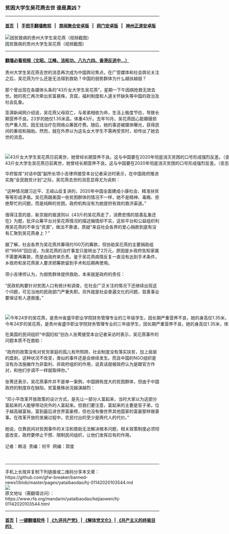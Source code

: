 ### 贫困大学生吴花燕去世  谁是真凶？
------------------------

#### [首页](https://github.com/gfw-breaker/banned-news1/blob/master/README.md) &nbsp;&nbsp;|&nbsp;&nbsp; [手把手翻墙教程](https://github.com/gfw-breaker/guides/wiki) &nbsp;&nbsp;|&nbsp;&nbsp; [禁闻聚合安卓版](https://github.com/gfw-breaker/bn-android) &nbsp;&nbsp;|&nbsp;&nbsp; [网门安卓版](https://github.com/oGate2/oGate) &nbsp;&nbsp;|&nbsp;&nbsp; [神州正道安卓版](https://github.com/SzzdOgate/update) 



<div id="headerimg">
 <img alt="因贫致病的贵州大学生吴花燕（视频截图）" src="https://www.rfa.org/mandarin/yataibaodao/shehui/wy-11052019110445.html/yt1105y.jpg/image" title="因贫致病的贵州大学生吴花燕（视频截图）"/>
 <div id="headerimgcontents">
  <div id="headerimgcaption">
   <span>
    因贫致病的贵州大学生吴花燕（视频截图）
   </span>
   <!-- zoomattribute -->
  </div>
  <!-- headerimgcaption -->
 </div>
 <!-- headerimagecontents -->
</div>

<hr/>


#### [翻墙必看视频（文昭、江峰、法轮功、八九六四、香港反送中...）](http://167.172.214.107/home.html)

<div id="storytext">
 <div>
  <div class="slot_header">
  </div>
 </div>
 <p>
  贵州大学生吴花燕去世的消息再次成为中国舆论焦点，在广受媒体和社会舆论关注之后，吴花燕为什么还是无法得到救助？中国的弱势群体为什么越扶越弱？
  <br/>
  <br/>
  那个曾出现在各媒体头条的“43斤女大学生吴花燕”，星期一下午因病抢救无效去世。她的死亡再次牵出贫富悬殊，贪腐，福利制度和人道关怀缺失等中国的政治及社会乱象。
 </p>
 <p>
 </p>
 <p>
  澎湃新闻网介绍说，吴花燕父母双亡，与弟弟相依为命，生活上极度节俭，导致长期营养不良。23岁的她仅1.35米高，体重43斤。去年10月，吴花燕因心脏瓣膜损伤严重入院，因无钱治疗在网络众筹医疗费。随后，她的事迹被媒体曝光，获得民间的重视和捐助。然而，就在外界以为这名女大学生不需再受苦时，却传出了她去世的消息。
 </p>
 <p>
  <br/>
  <div class="image-inline captioned" style="width:1600px;">
   <div style="width:1600px;">
    <img alt="43斤女大学生吴花燕日前离世，她曾经长期营养不良。这与中国要在2020年彻底消灭贫困的口号形成强烈反差。（变态辣椒）" src="https://www.rfa.org/mandarin/biantailajiaomanhua/lj-01132020134227.html/200113RFA.jpg" title="43斤女大学生吴花燕日前离世，她曾经长期营养不良。这与中国要在2020年彻底消灭贫困的口号形成强烈反差。（变态辣椒）"/>
   </div>
   <div class="image-caption">
    <span style="width:1600px;">
     43斤女大学生吴花燕日前离世，她曾经长期营养不良。这与中国要在2020年彻底消灭贫困的口号形成强烈反差。（变态辣椒）
    </span>
    <span class="copyright">
    </span>
   </div>
  </div>
 </p>
 <p>
  华府智库“对话中国”副所长项小吉律师接受本台记者采访时表示，在中国政府推进实施“全民脱贫计划”之际，吴花燕去世的消息显得尤为讽刺：
  <br/>
  <br/>
  “这种情况跟习近平、王岐山反复讲的，2020年中国全面建成小康社会、精准扶贫等等形成矛盾。吴花燕跟美国一些贫困群体的情况不一样，她不是精神、毒瘾、拒绝帮忙的问题，而是纯粹的贫困，政府机构没有为她提供有效的救济渠道。”
  <br/>
  <br/>
  值得注意的是，新京报的报道则以《43斤的吴花燕走了，消费悲情的慈善乱象还在》为题，批评众筹平台对吴花燕情况的描述煽情却不实，这些平台和公益组织利用吴花燕的不幸当“资源”，做法不靠谱，质疑“来自社会各界的爱心捐款到底有没有汇聚到吴花燕身上？”
  <br/>
  <br/>
  据了解，社会各界为吴花燕共筹得约100万的筹款，但协助吴花燕的主要捐助组织“9958”回应说，为吴花燕的治疗事宜只是转出了2万元，原因是乡政府告知家属不需要再筹款，而是由政府来负责。鉴于吴花燕病情反复一直没有达到手术条件，乡政府和吴花燕家人要求把筹款留到手术和后期再使用。
  <br/>
  <br/>
  项小吉律师认为，为弱势群体提供救助，本来就是政府的责任：
  <br/>
  <br/>
  “民政机构要针对贫困人口有统计和调查，在社会广泛关注的情况下还继续出现这个问题，可见当地的民政部门严重失职。另外就是社会普遍文化的问题，慈善事业要保证有人道救援。”
 </p>
 <p>
  <br/>
  <div class="image-inline captioned" style="width:1518px;">
   <div style="width:1518px;">
    <img alt="今年24岁的吴花燕，是贵州省盛华职业学院财务管理专业的三年级学生，因长期严重营养不良，她的身高仅1.35米，体重只有43斤。(Public Domain)" src="https://www.rfa.org/mandarin/zhuanlan/fuyouluntan/women-11082019145635.html/742f-ihqyuym8896219.jpg" title="今年24岁的吴花燕，是贵州省盛华职业学院财务管理专业的三年级学生，因长期严重营养不良，她的身高仅1.35米，体重只有43斤。(Public Domain)"/>
   </div>
   <div class="image-caption">
    <span style="width:1518px;">
     今年24岁的吴花燕，是贵州省盛华职业学院财务管理专业的三年级学生，因长期严重营养不良，她的身高仅1.35米，体重只有43斤。(Public Domain)
    </span>
    <span class="copyright">
    </span>
   </div>
  </div>
 </p>
 <p>
  在美国的民间组织“中国妇权”创办人张菁接受本台记者采访时表示，吴花燕事件的问题本质不在救助：
  <br/>
  <br/>
  “政府的政策没有对贫穷家庭的孤儿有所照顾，社会制度没有落实扶贫，加上层层的盘剥，这种状况不改变，类似的事件还是会继续发生。而且中国的NGO组织是没有办法施展作为非盈利、非政府组织的作用，说真话就被政府认为是跟官方作对，和他们步调不一样就取缔你。”
  <br/>
  <br/>
  张菁还表示，吴花燕事件并不是单一案例，中国拥有庞大的贫困群体，但由于中国政府的制度存在缺陷，贫富悬殊状况越演越烈：
  <br/>
  <br/>
  “邓小平改革开放政策的设计方式，是先让一部分人富起来，当时大家以为这部分富起来的人能够带动另外的人富起来。但我们要注意，富起来的主要是官子弟，位子越高越富裕，富到最后进世界富豪榜，但也没有像世界其他国家的富豪那样做善事。在改革开放的发展过程中，农民付出的至少是两代人的代价。”
  <br/>
  <br/>
  她说，仅靠民间对贫困事件的关注和救助无法解决根本问题，相关政策制度必须彻底改变，政府要停止干预、限制民间组织，让他们发挥应有的作用。
  <br/>
  <br/>
  记者：韩洁  责编：何平  网编：郭度
  <br/>
  <br/>
  <br/>
 </p>
</div>

<hr/>
手机上长按并复制下列链接或二维码分享本文章：<br/>
https://github.com/gfw-breaker/banned-news1/blob/master/pages/yataibaodao/hj-01142020103544.md <br/>
<a href='https://github.com/gfw-breaker/banned-news1/blob/master/pages/yataibaodao/hj-01142020103544.md'><img src='https://github.com/gfw-breaker/banned-news1/blob/master/pages/yataibaodao/hj-01142020103544.md.png'/></a> <br/>
原文地址（需翻墙访问）：https://www.rfa.org/mandarin/yataibaodao/kejiaowen/hj-01142020103544.html


------------------------
#### [首页](https://github.com/gfw-breaker/banned-news1/blob/master/README.md) &nbsp;|&nbsp; [一键翻墙软件](https://github.com/gfw-breaker/nogfw/blob/master/README.md) &nbsp;| [《九评共产党》](https://github.com/gfw-breaker/9ping.md/blob/master/README.md#九评之一评共产党是什么) | [《解体党文化》](https://github.com/gfw-breaker/jtdwh.md/blob/master/README.md) | [《共产主义的终极目的》](https://github.com/gfw-breaker/gczydzjmd.md/blob/master/README.md)


<img src='http://gfw-breaker.win/banned-news/pages/yataibaodao/hj-01142020103544.md' width='0px' height='0px'/>